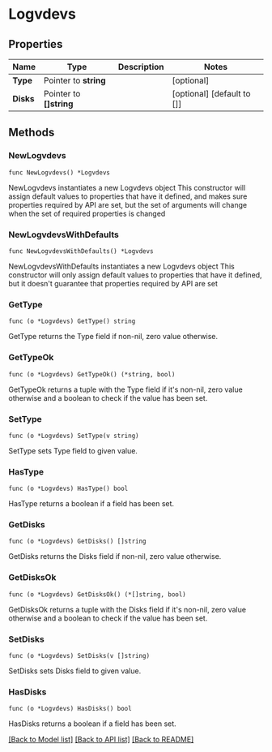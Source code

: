 # Logvdevs

## Properties

Name | Type | Description | Notes
------------ | ------------- | ------------- | -------------
**Type** | Pointer to **string** |  | [optional] 
**Disks** | Pointer to **[]string** |  | [optional] [default to []]

## Methods

### NewLogvdevs

`func NewLogvdevs() *Logvdevs`

NewLogvdevs instantiates a new Logvdevs object
This constructor will assign default values to properties that have it defined,
and makes sure properties required by API are set, but the set of arguments
will change when the set of required properties is changed

### NewLogvdevsWithDefaults

`func NewLogvdevsWithDefaults() *Logvdevs`

NewLogvdevsWithDefaults instantiates a new Logvdevs object
This constructor will only assign default values to properties that have it defined,
but it doesn't guarantee that properties required by API are set

### GetType

`func (o *Logvdevs) GetType() string`

GetType returns the Type field if non-nil, zero value otherwise.

### GetTypeOk

`func (o *Logvdevs) GetTypeOk() (*string, bool)`

GetTypeOk returns a tuple with the Type field if it's non-nil, zero value otherwise
and a boolean to check if the value has been set.

### SetType

`func (o *Logvdevs) SetType(v string)`

SetType sets Type field to given value.

### HasType

`func (o *Logvdevs) HasType() bool`

HasType returns a boolean if a field has been set.

### GetDisks

`func (o *Logvdevs) GetDisks() []string`

GetDisks returns the Disks field if non-nil, zero value otherwise.

### GetDisksOk

`func (o *Logvdevs) GetDisksOk() (*[]string, bool)`

GetDisksOk returns a tuple with the Disks field if it's non-nil, zero value otherwise
and a boolean to check if the value has been set.

### SetDisks

`func (o *Logvdevs) SetDisks(v []string)`

SetDisks sets Disks field to given value.

### HasDisks

`func (o *Logvdevs) HasDisks() bool`

HasDisks returns a boolean if a field has been set.


[[Back to Model list]](../README.md#documentation-for-models) [[Back to API list]](../README.md#documentation-for-api-endpoints) [[Back to README]](../README.md)



